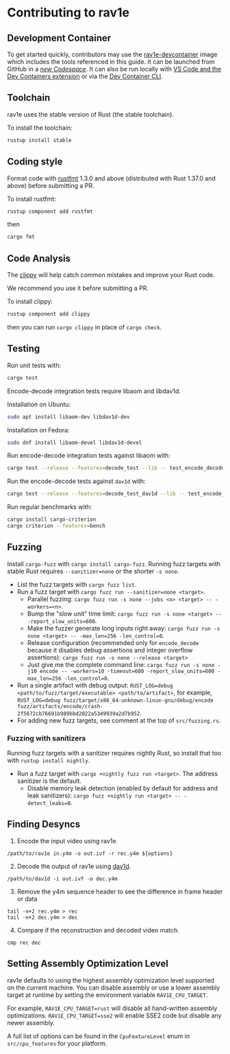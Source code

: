# Contributing to rav1e

## Development Container

To get started quickly, contributors may use the [rav1e-devcontainer](https://ghcr.io/xiph/rav1e-devcontainer) image which includes the tools referenced in this guide. It can be launched from GitHub in a [*new Codespace*](https://github.com/codespaces/new?repo=xiph/rav1e). It can also be run locally with [VS Code and the Dev Containers extension](https://code.visualstudio.com/docs/devcontainers/containers#_getting-started) or via the [Dev Container CLI](https://www.npmjs.com/package/@devcontainers/cli).

## Toolchain

rav1e uses the stable version of Rust (the stable toolchain).

To install the toolchain:

```sh
rustup install stable
```

## Coding style

Format code with [rustfmt](https://github.com/rust-lang-nursery/rustfmt) 1.3.0 and above (distributed with Rust 1.37.0 and above) before submitting a PR.

To install rustfmt:

```sh
rustup component add rustfmt
```

then

```sh
cargo fmt
```

## Code Analysis

The [clippy](https://github.com/rust-lang-nursery/rust-clippy) will help catch common mistakes and improve your Rust code.

We recommend you use it before submitting a PR.

To install clippy:

```sh
rustup component add clippy
```

then you can run `cargo clippy` in place of `cargo check`.

## Testing

Run unit tests with:

```sh
cargo test
```

Encode-decode integration tests require libaom and libdav1d.

Installation on Ubuntu:

```sh
sudo apt install libaom-dev libdav1d-dev
```

Installation on Fedora:

```sh
sudo dnf install libaom-devel libdav1d-devel
```

Run encode-decode integration tests against libaom with:

```sh
cargo test --release --features=decode_test --lib -- test_encode_decode
```

Run the encode-decode tests against `dav1d` with:

```sh
cargo test --release --features=decode_test_dav1d --lib -- test_encode_decode
```

Run regular benchmarks with:

```sh
cargo install cargo-criterion
cargo criterion --features=bench
```

## Fuzzing

Install `cargo-fuzz` with `cargo install cargo-fuzz`. Running fuzz targets with stable Rust requires `--sanitizer=none` or the shorter `-s none`.

* List the fuzz targets with `cargo fuzz list`.
* Run a fuzz target with `cargo fuzz run --sanitizer=none <target>`.
  * Parallel fuzzing: `cargo fuzz run -s none --jobs <n> <target> -- -workers=<n>`.
  * Bump the "slow unit" time limit: `cargo fuzz run -s none <target> -- -report_slow_units=600`.
  * Make the fuzzer generate long inputs right away: `cargo fuzz run -s none <target> -- -max_len=256 -len_control=0`.
  * Release configuration (recommended only for `encode_decode` because it disables debug assertions and integer overflow assertions): `cargo fuzz run -s none --release <target>`
  * Just give me the complete command line: `cargo fuzz run -s none -j10 encode -- -workers=10 -timeout=600 -report_slow_units=600 -max_len=256 -len_control=0`.
* Run a single artifact with debug output: `RUST_LOG=debug <path/to/fuzz/target/executable> <path/to/artifact>`, for example, `RUST_LOG=debug fuzz/target/x86_64-unknown-linux-gnu/debug/encode fuzz/artifacts/encode/crash-2f5672cb76691b989bbd2022a5349939a2d7b952`.
* For adding new fuzz targets, see comment at the top of `src/fuzzing.rs`.

### Fuzzing with sanitizers

Running fuzz targets with a sanitizer requires nightly Rust, so install that too with `rustup install nightly`.

* Run a fuzz target with `cargo +nightly fuzz run <target>`. The address sanitizer is the default.
  * Disable memory leak detection (enabled by default for address and leak sanitizers): `cargo fuzz +nightly run <target> -- -detect_leaks=0`.

## Finding Desyncs

1. Encode the input video using rav1e.
```
/path/to/rav1e in.y4m -o out.ivf -r rec.y4m ${options}
```

2. Decode the output of rav1e using [dav1d](https://code.videolan.org/videolan/dav1d).
```
/path/to/dav1d -i out.ivf -o dec.y4m
```

3. Remove the y4m sequence header to see the difference in frame header or data
```
tail -n+2 rec.y4m > rec
tail -n+2 dec.y4m > dec
```

4. Compare if the reconstruction and decoded video match.
```
cmp rec dec
```

## Setting Assembly Optimization Level

rav1e defaults to using the highest assembly optimization level supported on the current machine.
You can disable assembly or use a lower assembly target at runtime by setting the environment variable `RAV1E_CPU_TARGET`.

For example, `RAV1E_CPU_TARGET=rust` will disable all hand-written assembly optimizations.
`RAV1E_CPU_TARGET=sse2` will enable SSE2 code but disable any newer assembly.

A full list of options can be found in the `CpuFeatureLevel` enum in `src/cpu_features` for your platform.
